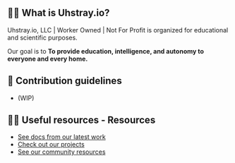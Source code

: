 ## 🙋‍♀️ What is Uhstray.io?

Uhstray.io, LLC | Worker Owned | Not For Profit is organized for educational and scientific purposes.

Our goal is to **To provide education, intelligence, and autonomy to everyone and every home.**

## 🌈 Contribution guidelines
- (WIP)
  
## 👩‍💻 Useful resources -  Resources
- [See docs from our latest work](https://www.uhstray.io/en/docs)
- [Check out our projects](https://www.uhstray.io/en/projects)
- [See our community resources](https://www.uhstray.io/en/community)






